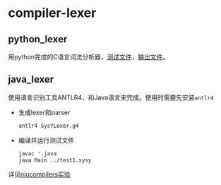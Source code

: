 # compiler-lexer
## python_lexer

用python完成的C语言词法分析器，[测试文件](python_lexer/test.c)，[输出文件](python_lexer/output.txt)。

## java_lexer

使用语言识别工具ANTLR4，和Java语言来完成。使用时需要先安装`antlr4`

- 生成lexer和parser

  ```bash
  antlr4 SysYLexer.g4
  ```

  

- 编译并运行测试文件

  ```bash
  javac *.java
  java Main ../test1.sysy
  ```

  

详见[njucompilers实验](http://docs.compilers.cpl.icu/#/2024/lab1-lexer/lab1-lexer)

